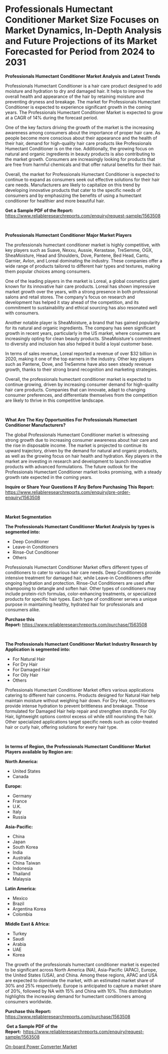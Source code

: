 <p><h1>Professionals Humectant Conditioner Market Size Focuses on Market Dynamics, In-Depth Analysis and Future Projections of its Market Forecasted for Period from 2024 to 2031</h1></p><p><strong>Professionals Humectant Conditioner Market Analysis and Latest Trends</strong></p>
<p><p>Professionals Humectant Conditioner is a hair care product designed to add moisture and hydration to dry and damaged hair. It helps to improve the overall health and appearance of the hair by retaining moisture and preventing dryness and breakage. The market for Professionals Humectant Conditioner is expected to experience significant growth in the coming years. The Professionals Humectant Conditioner Market is expected to grow at a CAGR of 14% during the forecast period.</p><p>One of the key factors driving the growth of the market is the increasing awareness among consumers about the importance of proper hair care. As people become more conscious about their appearance and the health of their hair, demand for high-quality hair care products like Professionals Humectant Conditioner is on the rise. Additionally, the growing focus on natural and organic ingredients in beauty products is also contributing to the market growth. Consumers are increasingly looking for products that are free from harmful chemicals and that offer natural benefits for their hair.</p><p>Overall, the market for Professionals Humectant Conditioner is expected to continue to expand as consumers seek out effective solutions for their hair care needs. Manufacturers are likely to capitalize on this trend by developing innovative products that cater to the specific needs of consumers and by emphasizing the benefits of using a humectant conditioner for healthier and more beautiful hair.</p></p>
<p><strong>Get a Sample PDF of the Report:&nbsp;</strong> <a href="https://www.reliableresearchreports.com/enquiry/request-sample/1563508">https://www.reliableresearchreports.com/enquiry/request-sample/1563508</a></p>
<p>&nbsp;</p>
<p><strong>Professionals Humectant Conditioner Major Market Players</strong></p>
<p><p>The professionals humectant conditioner market is highly competitive, with key players such as Suave, Nexxu, Aussie, Kerastase, TreSemme, OGX, SheaMoisture, Head and Shoulders, Dove, Pantene, Bed Head, Cantu, Garnier, Avlon, and Loreal dominating the industry. These companies offer a wide range of products tailored to different hair types and textures, making them popular choices among consumers.</p><p>One of the leading players in the market is Loreal, a global cosmetics giant known for its innovative hair care products. Loreal has shown impressive market growth over the years, with a strong presence in both professional salons and retail stores. The company's focus on research and development has helped it stay ahead of the competition, and its commitment to sustainability and ethical sourcing has also resonated well with consumers.</p><p>Another notable player is SheaMoisture, a brand that has gained popularity for its natural and organic ingredients. The company has seen significant growth in recent years, particularly in the US market, where consumers are increasingly opting for clean beauty products. SheaMoisture's commitment to diversity and inclusion has also helped it build a loyal customer base.</p><p>In terms of sales revenue, Loreal reported a revenue of over $32 billion in 2020, making it one of the top earners in the industry. Other key players such as Pantene, Dove, and TreSemme have also seen steady revenue growth, thanks to their strong brand recognition and marketing strategies.</p><p>Overall, the professionals humectant conditioner market is expected to continue growing, driven by increasing consumer demand for high-quality hair care products. Companies that can innovate, adapt to changing consumer preferences, and differentiate themselves from the competition are likely to thrive in this competitive landscape.</p></p>
<p>&nbsp;</p>
<p><strong>What Are The Key Opportunities For Professionals Humectant Conditioner Manufacturers?</strong></p>
<p><p>The global Professionals Humectant Conditioner market is witnessing strong growth due to increasing consumer awareness about hair care and the rise in disposable income. The market is projected to continue its upward trajectory, driven by the demand for natural and organic products, as well as the growing focus on hair health and hydration. Key players in the market are investing in research and development to launch innovative products with advanced formulations. The future outlook for the Professionals Humectant Conditioner market looks promising, with a steady growth rate expected in the coming years.</p></p>
<p><strong>Inquire or Share Your Questions If Any Before Purchasing This Report:</strong> <a href="https://www.reliableresearchreports.com/enquiry/pre-order-enquiry/1563508">https://www.reliableresearchreports.com/enquiry/pre-order-enquiry/1563508</a></p>
<p>&nbsp;</p>
<p><strong>Market Segmentation</strong></p>
<p><strong>The Professionals Humectant Conditioner Market Analysis by types is segmented into:</strong></p>
<p><ul><li>Deep Conditioner</li><li>Leave-in Conditioners</li><li>Rinse-Out Conditioner</li><li>Others</li></ul></p>
<p><p>Professionals Humectant Conditioner Market offers different types of conditioners to cater to various hair care needs. Deep Conditioners provide intensive treatment for damaged hair, while Leave-in Conditioners offer ongoing hydration and protection. Rinse-Out Conditioners are used after shampooing to detangle and soften hair. Other types of conditioners may include protein-rich formulas, color-enhancing treatments, or specialized products for specific hair types. Each type of conditioner serves a unique purpose in maintaining healthy, hydrated hair for professionals and consumers alike.</p></p>
<p><strong>Purchase this Report:&nbsp;</strong><a href="https://www.reliableresearchreports.com/purchase/1563508">https://www.reliableresearchreports.com/purchase/1563508</a></p>
<p>&nbsp;</p>
<p><strong>The Professionals Humectant Conditioner Market Industry Research by Application is segmented into:</strong></p>
<p><ul><li>For Natural Hair</li><li>For Dry Hair</li><li>For Damaged Hair</li><li>For Oily Hair</li><li>Others</li></ul></p>
<p><p>Professionals Humectant Conditioner Market offers various applications catering to different hair concerns. Products designed for Natural Hair help maintain moisture without weighing hair down. For Dry Hair, conditioners provide intense hydration to prevent brittleness and breakage. Those formulated for Damaged Hair help repair and strengthen strands. For Oily Hair, lightweight options control excess oil while still nourishing the hair. Other specialized applications target specific needs such as color-treated hair or curly hair, offering solutions for every hair type.</p></p>
<p>&nbsp;</p>
<p><strong>In terms of Region, the Professionals Humectant Conditioner Market Players available by Region are:</strong></p>
<p>
    <p> <strong> North America: </strong>
        <ul>
            <li>United States</li>
            <li>Canada</li>
        </ul>
        </p> 
    <p> <strong> Europe: </strong>
        <ul>
            <li>Germany</li>
            <li>France</li>
            <li>U.K.</li>
            <li>Italy</li>
            <li>Russia</li>
        </ul>
        </p> 
    <p> <strong> Asia-Pacific: </strong>
        <ul>
            <li>China</li>
            <li>Japan</li>
            <li>South Korea</li>
            <li>India</li>
            <li>Australia</li>
            <li>China Taiwan</li>
            <li>Indonesia</li>
            <li>Thailand</li>
            <li>Malaysia</li>
        </ul>
        </p> 
    <p> <strong> Latin America: </strong>
        <ul>
            <li>Mexico</li>
            <li>Brazil</li>
            <li>Argentina Korea</li>
            <li>Colombia</li>
        </ul>
        </p> 
    <p> <strong> Middle East & Africa: </strong>
        <ul>
            <li>Turkey</li>
            <li>Saudi</li>
            <li>Arabia</li>
            <li>UAE</li>
            <li>Korea</li>
        </ul>
    </p>
    </p>
<p><p>The growth of the professionals humectant conditioner market is expected to be significant across North America (NA), Asia-Pacific (APAC), Europe, the United States (USA), and China. Among these regions, APAC and USA are expected to dominate the market, with an estimated market share of 30% and 25% respectively. Europe is anticipated to capture a market share of 20%, followed by NA with 15% and China with 10%. This distribution highlights the increasing demand for humectant conditioners among consumers worldwide.</p></p>
<p><strong>Purchase this Report: </strong><a href="https://www.reliableresearchreports.com/purchase/1563508">https://www.reliableresearchreports.com/purchase/1563508</a></p>
<p>&nbsp;<strong>Get a Sample PDF of the Report:&nbsp;&nbsp;</strong><a href="https://www.reliableresearchreports.com/enquiry/request-sample/1563508">https://www.reliableresearchreports.com/enquiry/request-sample/1563508</a></p>
<p><strong></strong></p>
<p><p><a href="https://three-jumbo-f6d.notion.site/On-board-Power-Converter-Market-Provides-a-Comprehensive-Analysis-Including-a-Macro-Overview-of-the--3369a47b84184745a718b773af5e2b8f">On-board Power Converter Market</a></p></p>